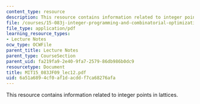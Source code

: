 ```yaml
---
content_type: resource
description: This resource contains information related to integer points in lattices.
file: /courses/15-083j-integer-programming-and-combinatorial-optimization-fall-2009/6a51a6894cf0af1dacddf7ca68276afa_MIT15_083JF09_lec12.pdf
file_type: application/pdf
learning_resource_types:
- Lecture Notes
ocw_type: OCWFile
parent_title: Lecture Notes
parent_type: CourseSection
parent_uid: fa219fa9-2e40-9fa7-2579-86db986b0dc9
resourcetype: Document
title: MIT15_083JF09_lec12.pdf
uid: 6a51a689-4cf0-af1d-acdd-f7ca68276afa
---
```

This resource contains information related to integer points in lattices.

